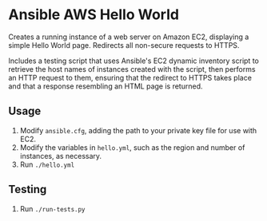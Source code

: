 # Ansible AWS Hello World

Creates a running instance of a web server on Amazon EC2, displaying
a simple Hello World page.  Redirects all non-secure requests to HTTPS.

Includes a testing script that uses Ansible's EC2 dynamic inventory script
to retrieve the host names of instances created with the script, then
performs an HTTP request to them, ensuring that the redirect to HTTPS takes
place and that a response resembling an HTML page is returned.

## Usage

1.  Modify `ansible.cfg`, adding the path to your private key file for use
with EC2.
2.  Modify the variables in `hello.yml`, such as the region and number of
instances, as necessary.
3.  Run `./hello.yml`

## Testing

1.  Run `./run-tests.py`
